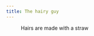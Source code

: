 ```yaml
---
title: The hairy guy
---
```

<figure class="md:bleed-right md:split">
<img src="/img/emil-drawing/IMG_1345.jpg" alt="">
<figcaption>Hairs are made with a straw</figcaption>
</figure>